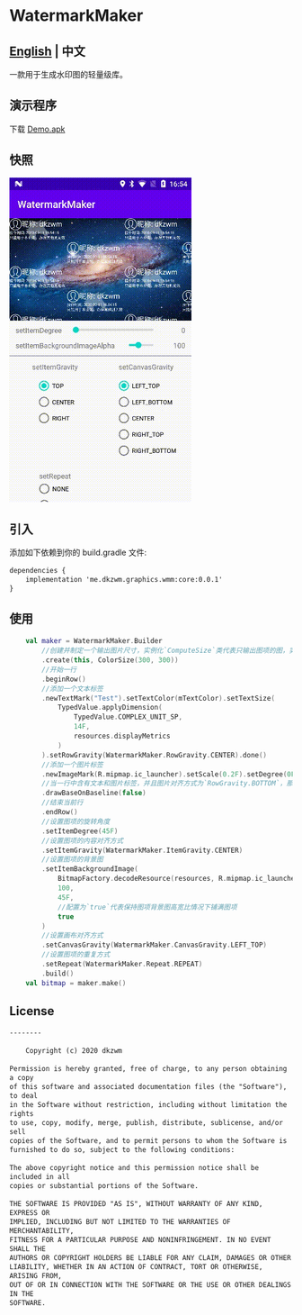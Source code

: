 # WatermarkMaker
## [English](README_EN.md) | 中文

一款用于生成水印图的轻量级库。

## 演示程序
下载 [Demo.apk](https://raw.githubusercontent.com/dkzwm/WatermarkMaker/master/apk/demo.apk)
## 快照
<img src='snapshot.gif'></img>
## 引入
添加如下依赖到你的 build.gradle 文件:
```
dependencies {
    implementation 'me.dkzwm.graphics.wmm:core:0.0.1'
}
```
## 使用
```kotlin
    val maker = WatermarkMaker.Builder
        //创建并制定一个输出图片尺寸，实例化`ComputeSize`类代表只输出图项的图，实例化`ImageSize`类代表在图片上绘画
        .create(this, ColorSize(300, 300))
        //开始一行
        .beginRow()
        //添加一个文本标签
        .newTextMark("Test").setTextColor(mTextColor).setTextSize(
            TypedValue.applyDimension(
                TypedValue.COMPLEX_UNIT_SP,
                14F,
                resources.displayMetrics
            )
        ).setRowGravity(WatermarkMaker.RowGravity.CENTER).done()
        //添加一个图片标签
        .newImageMark(R.mipmap.ic_launcher).setScale(0.2F).setDegree(0F).done()
        //当一行中含有文本和图片标签，并且图片对齐方式为`RowGravity.BOTTOM`，那么配置当前属性为`true`后，图片底部将对齐文本基线
        .drawBaseOnBaseline(false)
        //结束当前行
        .endRow()
        //设置图项的旋转角度
        .setItemDegree(45F)
        //设置图项的内容对齐方式
        .setItemGravity(WatermarkMaker.ItemGravity.CENTER)
        //设置图项的背景图
        .setItemBackgroundImage(
            BitmapFactory.decodeResource(resources, R.mipmap.ic_launcher_round),
            100,
            45F,
            //配置为`true`代表保持图项背景图高宽比情况下铺满图项
            true
        )
        //设置画布对齐方式
        .setCanvasGravity(WatermarkMaker.CanvasGravity.LEFT_TOP)
        //设置图项的重复方式
        .setRepeat(WatermarkMaker.Repeat.REPEAT)
        .build()
    val bitmap = maker.make()
```

## License
	--------

    	Copyright (c) 2020 dkzwm

	Permission is hereby granted, free of charge, to any person obtaining a copy
	of this software and associated documentation files (the "Software"), to deal
	in the Software without restriction, including without limitation the rights
	to use, copy, modify, merge, publish, distribute, sublicense, and/or sell
	copies of the Software, and to permit persons to whom the Software is
	furnished to do so, subject to the following conditions:

	The above copyright notice and this permission notice shall be included in all
	copies or substantial portions of the Software.

	THE SOFTWARE IS PROVIDED "AS IS", WITHOUT WARRANTY OF ANY KIND, EXPRESS OR
	IMPLIED, INCLUDING BUT NOT LIMITED TO THE WARRANTIES OF MERCHANTABILITY,
	FITNESS FOR A PARTICULAR PURPOSE AND NONINFRINGEMENT. IN NO EVENT SHALL THE
	AUTHORS OR COPYRIGHT HOLDERS BE LIABLE FOR ANY CLAIM, DAMAGES OR OTHER
	LIABILITY, WHETHER IN AN ACTION OF CONTRACT, TORT OR OTHERWISE, ARISING FROM,
	OUT OF OR IN CONNECTION WITH THE SOFTWARE OR THE USE OR OTHER DEALINGS IN THE
	SOFTWARE.
